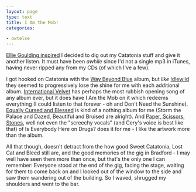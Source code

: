 ```yaml
---
layout: page
type: text
title: I Am the Mob!
categories: 

- owtelse
---
```

[Ellie Goulding inspired](https://twitter.com/atomicules/status/11603631951) I decided to dig out my Catatonia stuff and give it another listen. It must have been _awhile_ since I'd not a single mp3 in iTunes, having never ripped any from my CDs (of which I've a few).

I got hooked on Catatonia with the [Way Beyond Blue](http://en.wikipedia.org/wiki/Way_Beyond_Blue) album, but _like_ [Idlewild](http://atomicules.co.uk/2010/04/27/idlewild-to-split-who-cares-the-line-of-best-fit.html) they seemed to progressively lose the shine for me with each additional album. [International Velvet](http://en.wikipedia.org/wiki/International_Velvet_(album)) has perhaps the most rubbish opening song of any album ever, but it does have I Am the Mob on it which redeems everything (I could listen to that forever - oh and Don't Need the Sunshine). [Equally Cursed and Blessed](http://en.wikipedia.org/wiki/Equally_Cursed_and_Blessed) is kind of a nothing album for me (Storm the Palace and Dazed, Beautiful and Bruised are alright). And [Paper, Scissors, Stones](http://en.wikipedia.org/wiki/Paper_Scissors_Stone_(album)), well not even the "screechy vocals" (and Cery's voice is best like that)  of Is Everybody Here on Drugs? does it for me - I like the artwork more than the album.

All that though, doesn't detract from the how good Sweet Catatonia, Lost Cat and Bleed still are, and the good memories of the gig in Bradford - I may well have seen them more than once, but that's the only one I can remember: Everyone stood at the end of the gig, facing the stage, waiting for them to come back on and I looked out of the window to the side and saw them wandering out of the building. So I waved, shrugged my shoulders and went to the bar.



